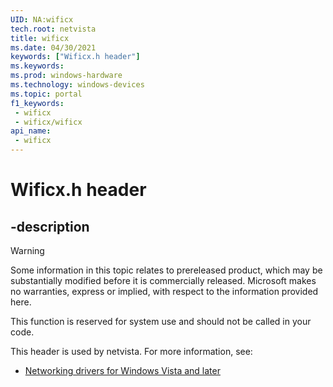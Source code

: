 ```yaml
---
UID: NA:wificx
tech.root: netvista
title: wificx
ms.date: 04/30/2021
keywords: ["Wificx.h header"]
ms.keywords: 
ms.prod: windows-hardware
ms.technology: windows-devices
ms.topic: portal
f1_keywords:
 - wificx
 - wificx/wificx
api_name:
 - wificx
---
```


# Wificx.h header


## -description

> [!WARNING]
> Some information in this topic relates to prereleased product, which may be substantially modified before it is commercially released. Microsoft makes no warranties, express or implied, with respect to the information provided here.

This function is reserved for system use and should not be called in your code.

This header is used by netvista. For more information, see:

- [Networking drivers for Windows Vista and later](../_netvista/index.md)

